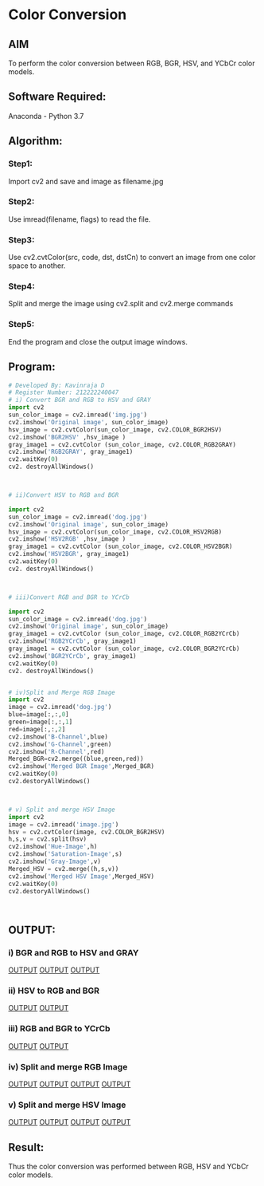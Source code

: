 # Color Conversion
## AIM
To perform the color conversion between RGB, BGR, HSV, and YCbCr color models.

## Software Required:
Anaconda - Python 3.7
## Algorithm:
### Step1:

Import cv2 and save and image as filename.jpg
### Step2:

Use imread(filename, flags) to read the file.
### Step3:

Use cv2.cvtColor(src, code, dst, dstCn) to convert an image from one color space to another.

### Step4:

Split and merge the image using cv2.split and cv2.merge commands
### Step5:

End the program and close the output image windows.

## Program:
```python 3
# Developed By: Kavinraja D
# Register Number: 212222240047
# i) Convert BGR and RGB to HSV and GRAY
import cv2
sun_color_image = cv2.imread('img.jpg')
cv2.imshow('Original image', sun_color_image)
hsv_image = cv2.cvtColor(sun_color_image, cv2.COLOR_BGR2HSV)
cv2.imshow('BGR2HSV' ,hsv_image )
gray_image1 = cv2.cvtColor (sun_color_image, cv2.COLOR_RGB2GRAY)
cv2.imshow('RGB2GRAY', gray_image1)
cv2.waitKey(0)
cv2. destroyAllWindows()



# ii)Convert HSV to RGB and BGR

import cv2
sun_color_image = cv2.imread('dog.jpg')
cv2.imshow('Original image', sun_color_image)
hsv_image = cv2.cvtColor(sun_color_image, cv2.COLOR_HSV2RGB)
cv2.imshow('HSV2RGB' ,hsv_image )
gray_image1 = cv2.cvtColor (sun_color_image, cv2.COLOR_HSV2BGR)
cv2.imshow('HSV2BGR', gray_image1)
cv2.waitKey(0)
cv2. destroyAllWindows()



# iii)Convert RGB and BGR to YCrCb

import cv2
sun_color_image = cv2.imread('dog.jpg')
cv2.imshow('Original image', sun_color_image)
gray_image1 = cv2.cvtColor (sun_color_image, cv2.COLOR_RGB2YCrCb)
cv2.imshow('RGB2YCrCb', gray_image1)
gray_image1 = cv2.cvtColor (sun_color_image, cv2.COLOR_BGR2YCrCb)
cv2.imshow('BGR2YCrCb', gray_image1)
cv2.waitKey(0)
cv2. destroyAllWindows()


# iv)Split and Merge RGB Image
import cv2
image = cv2.imread('dog.jpg')
blue=image[:,:,0]
green=image[:,:,1]
red=image[:,:,2]
cv2.imshow('B-Channel',blue)
cv2.imshow('G-Channel',green)
cv2.imshow('R-Channel',red)
Merged_BGR=cv2.merge((blue,green,red))
cv2.imshow('Merged BGR Image',Merged_BGR)
cv2.waitKey(0)
cv2.destoryAllWindows()



# v) Split and merge HSV Image
import cv2
image = cv2.imread('image.jpg')
hsv = cv2.cvtColor(image, cv2.COLOR_BGR2HSV)
h,s,v = cv2.split(hsv)
cv2.imshow('Hue-Image',h)
cv2.imshow('Saturation-Image',s)
cv2.imshow('Gray-Image',v)
Merged_HSV = cv2.merge((h,s,v))
cv2.imshow('Merged HSV Image',Merged_HSV)
cv2.waitKey(0)
cv2.destoryAllWindows()




```
## OUTPUT:
### i) BGR and RGB to HSV and GRAY
[OUTPUT](./images/Original%20image_screenshot_23.03.2023.png)
[OUTPUT](./images/BGR2HSV_screenshot_23.03.2023.png)
[OUTPUT](./images/RGB2GRAY_screenshot_23.03.2023.png)

### ii) HSV to RGB and BGR
[OUTPUT](./images/HSV2RGB_screenshot_23.03.2023.png)
[OUTPUT](./images/HSV2BGR_screenshot_23.03.2023.png)

### iii) RGB and BGR to YCrCb
[OUTPUT](./images/RGB2YCrCb_screenshot_23.03.2023.png)
[OUTPUT](./images/BGR2YCrCb_screenshot_23.03.2023.png)


### iv) Split and merge RGB Image
[OUTPUT](./images/Merged%20BGR%20Image_screenshot_23.03.2023.png)
[OUTPUT](./images/R-Channel_screenshot_23.03.2023.png)
[OUTPUT](./images/B-Channel_screenshot_23.03.2023.png)
[OUTPUT](./images/G-Channel_screenshot_23.03.2023.png)



### v) Split and merge HSV Image
[OUTPUT](./images/Merged%20HSV%20Image_screenshot_23.03.2023.png)
[OUTPUT](./images/Hue-Image_screenshot_23.03.2023.png)
[OUTPUT](./images/Saturation-Image_screenshot_23.03.2023.png)
[OUTPUT](./images/Gray-Image_screenshot_23.03.2023.png)


## Result:
Thus the color conversion was performed between RGB, HSV and YCbCr color models.
